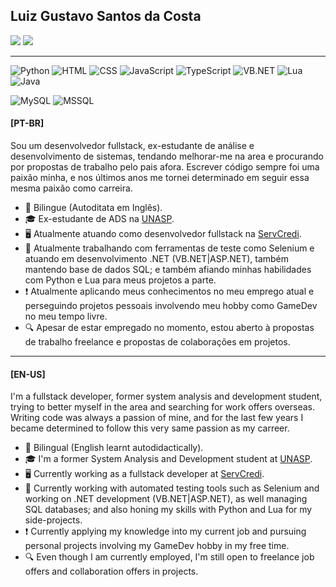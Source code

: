 <div id="TITLE">
  <h2>Luiz Gustavo Santos da Costa</h2>
  <a href="https://www.linkedin.com/in/LG-SC/"><img src="https://img.shields.io/badge/LinkedIn-Luiz%20Gustavo%20S.Costa-blue?style=flat-square&logo=linkedin"/></a>
  <a href="mailto:luizgustavoscosta.workmail@gmail.com"><img src="https://img.shields.io/badge/E--Mail-luizgustavoscosta.workmail%40gmail.com-blue?style=flat-square&logo=gmail"/></a>
</div>

<hr>

![Python](https://img.shields.io/badge/Python-14354C?style=for-the-badge&logo=python&logoColor=white)
![HTML](https://img.shields.io/badge/HTML5-E34F26?style=for-the-badge&logo=html5&logoColor=white)
![CSS](https://img.shields.io/badge/CSS3-1572B6?style=for-the-badge&logo=css3&logoColor=white)
![JavaScript](https://img.shields.io/badge/JavaScript-323330?style=for-the-badge&logo=javascript&logoColor=F7DF1E)
![TypeScript](https://img.shields.io/badge/TypeScript-007ACC?style=for-the-badge&logo=typescript&logoColor=white)
![VB.NET](https://img.shields.io/badge/VB.NET-5C2D91?style=for-the-badge&logo=.net&logoColor=white)
![Lua](https://img.shields.io/badge/Lua-2C2D72?style=for-the-badge&logo=lua&logoColor=white)
![Java](https://img.shields.io/badge/Java-ED8B00?style=for-the-badge&logo=java&logoColor=white)

![MySQL](https://img.shields.io/badge/MySQL-005C84?style=for-the-badge&logo=mysql&logoColor=white)
![MSSQL](https://img.shields.io/badge/Microsoft%20SQL%20Server-CC2927?style=for-the-badge&logo=microsoft%20sql%20server&logoColor=white)

<div id="PT-BR">
  <h4>[PT-BR]</h4>
  <p>Sou um desenvolvedor fullstack, ex-estudante de análise e desenvolvimento de sistemas, tendando melhorar-me na area e procurando por propostas de trabalho pelo      pais afora. Escrever código sempre foi uma paixão minha, e nos últimos anos me tornei determinado em seguir essa mesma paixão como carreira.</p>

  - :speech_balloon: Bilingue (Autoditata em Inglês).
  - :mortar_board: Ex-estudante de ADS na [UNASP](http://https://www.unasp.br "UNASP").
  - :desktop_computer: Atualmente atuando como desenvolvedor fullstack na [ServCredi](http://www.servcredi.com.br/principal.html).
  - :book: Atualmente trabalhando com ferramentas de teste como Selenium e atuando em desenvolvimento .NET (VB.NET|ASP.NET), também mantendo base de dados SQL; e também afiando minhas habilidades com Python e Lua para meus projetos a parte.
  - :exclamation: Atualmente aplicando meus conhecimentos no meu emprego atual e perseguindo projetos pessoais involvendo meu hobby como GameDev no meu tempo livre.
  - :mag: Apesar de estar empregado no momento, estou aberto à propostas de trabalho freelance e propostas de colaborações em projetos.
</div>

<hr>

<div id="EN-US">
  <h4>[EN-US]</h4>
  <p>I'm a fullstack developer, former system analysis and development student, trying to better myself in the area and searching for work offers overseas. Writing code was always a passion of mine, and for the last few years I became determined to follow this very same passion as my carreer.</p>

  - :speech_balloon: Bilingual (English learnt autodidactically).
  - :mortar_board: I'm a former System Analysis and Development student at [UNASP](http://https://www.unasp.br "UNASP").
  - :desktop_computer: Currently working as a fullstack developer at [ServCredi](http://www.servcredi.com.br/principal.html).
  - :book: Currently working with automated testing tools such as Selenium and working on .NET development (VB.NET|ASP.NET), as well managing SQL databases; and also honing my skills with Python and Lua for my side-projects.
  - :exclamation: Currently applying my knowledge into my current job and pursuing personal projects involving my GameDev hobby in my free time.
  - :mag: Even though I am currently employed, I'm still open to freelance job offers and collaboration offers in projects.
</div>
